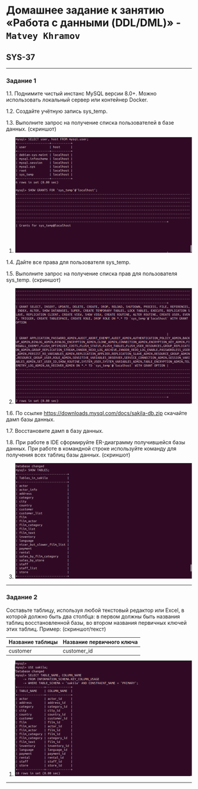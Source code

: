 # Домашнее задание к занятию «Работа с данными (DDL/DML)» - `Matvey Khramov`  
## SYS-37

---

### Задание 1


1.1. Поднимите чистый инстанс MySQL версии 8.0+. Можно использовать локальный сервер или контейнер Docker.

1.2. Создайте учётную запись sys_temp.

1.3. Выполните запрос на получение списка пользователей в базе данных. (скриншот)

1. ![Screenshot 1](https://github.com/Netology88/DevOps.-I-D/blob/main/screenshots/Screenshot%20from%202025-01-09%2012-42-12.png)

1.4. Дайте все права для пользователя sys_temp.

1.5. Выполните запрос на получение списка прав для пользователя sys_temp. (скриншот)

2. ![Screenshot 2](https://github.com/Netology88/DevOps.-I-D/blob/main/screenshots/Screenshot%20from%202025-01-09%2012-42-20.png)

1.6. По ссылке https://downloads.mysql.com/docs/sakila-db.zip скачайте дамп базы данных.

1.7. Восстановите дамп в базу данных.

1.8. При работе в IDE сформируйте ER-диаграмму получившейся базы данных. При работе в командной строке используйте команду для получения всех таблиц базы данных. (скриншот)

3. ![Screenshot 3](https://github.com/Netology88/DevOps.-I-D/blob/main/screenshots/Screenshot%20from%202025-01-09%2012-42-26.png)

---

### Задание 2

Составьте таблицу, используя любой текстовый редактор или Excel, в которой должно быть два столбца: в первом должны быть названия таблиц восстановленной базы, во втором названия первичных ключей этих таблиц. Пример: (скриншот/текст)

| Название таблицы | Название первичного ключа |
|------------------|---------------------------|
| customer         | customer_id               |



1. ![Screenshot 4](https://github.com/Netology88/DevOps.-I-D/blob/main/screenshots/Screenshot%20from%202025-01-09%2012-44-59.png)

---
